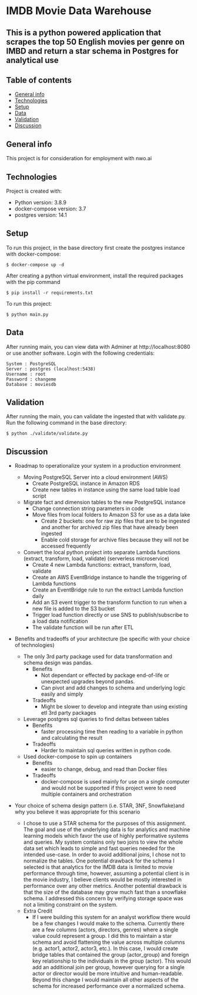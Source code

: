IMDB Movie Data Warehouse
============
This is a python powered application that scrapes the top 50 English movies per genre on IMBD and return a star schema in Postgres for analytical use
---

## Table of contents
* [General info](#general-info)
* [Technologies](#technologies)
* [Setup](#setup)
* [Data](#data)
* [Validation](#validation)
* [Discussion](#discussion)

## General info
This project is for consideration for employment with nwo.ai
	
## Technologies
Project is created with:
* Python version: 3.8.9
* docker-compose version: 3.7
* postgres version: 14.1
	
## Setup
To run this project, in the base directory first create the postgres instance with docker-compose:

```
$ docker-compose up -d
```

After creating a python virtual environment, install the required packages with the pip command

```
$ pip install -r requirements.txt
```


To run this project:

```
$ python main.py
```

## Data

After running main, you can view data with Adminer at http://localhost:8080 or use another software. Login with the following credentials:
```
System : PostgreSQL
Server : postgres (localhost:5438)
Username : root
Password : changeme
Database : moviesdb
```

## Validation

After running the main, you can validate the ingested that with validate.py. Run the following command in the base directory:
```
$ python ./validate/validate.py
```

## Discussion
* Roadmap to operationalize your system in a production environment
  * Moving PostgreSQL Server into a cloud environment (AWS)
    * Create PostgreSQL instance in Amazon RDS
    * Create new tables in instance using the same load table load script
  * Migrate fact and dimension tables to the new PostgreSQL instance
    * Change connection string parameters in code
    * Move files from local folders to Amazon S3 for use as a data lake
        * Create 2 buckets: one for raw zip files that are to be ingested and another for archived zip files that have already been ingested
        * Enable cold storage for archive files because they will not be accessed frequently
  * Convert the local python project into separate Lambda functions (extract, transform, load, validate) (serverless microservice)
    * Create 4 new Lambda functions: extract, transform, load, validate
    * Create an AWS EventBridge instance to handle the triggering of Lambda functions
    * Create an EventBridge rule to run the extract Lambda function daily
    * Add an S3 event trigger to the transform function to run when a new file is added to the S3 bucket
    * Trigger load function directly or use SNS to publish/subscribe to a load data notification
    * The validate function will be run after ETL
  
* Benefits and tradeoffs of your architecture (be specific with your choice of
technologies)
  * The only 3rd party package used for data transformation and schema design was pandas.
    * Benefits
      * Not dependant or effected by package end-of-life or unexpected upgrades beyond pandas.
      * Can pivot and add changes to schema and underlying logic easily and simply
    * Tradeoffs
      * Might be slower to develop and integrate than using existing etl 3rd party packages
  * Leverage postgres sql queries to find deltas between tables
    * Benefits 
      * faster processing time then reading to a variable in python and calculating the result
    * Tradeoffs
      * Harder to maintain sql queries written in python code.
  * Used docker-compose to spin up containers
    * Benefits
      * easier to change, debug, and read than Docker files
    * Tradeoffs
      * docker-compose is used mainly for use on a single computer and would not be supported if this project were to need multiple containers and orchestration

* Your choice of schema design pattern (i.e. STAR, 3NF, Snowflake)and why
you believe it was appropriate for this scenario
  * I chose to use a STAR schema for the purposes of this assignment. The goal and use of the underlying data is for analytics and machine learning models which favor the use of highly performative systems and queries. My system contains only two joins to view the whole data set which leads to simple and fast queries needed for the intended use-case. In order to avoid additional joins, I chose not to  normalize the tables. One potential drawback for the schema I selected is that analytics for the IMDB data is limited to movie performance through time, however, assuming a potential client is in the movie industry, I believe clients would be mostly interested in performance over any other metrics. Another potential drawback is that the size of the database may grow much fast than a snowflake schema. I addressed this concern by verifying storage space was not a limiting constraint on the system.
  * Extra Credit
      * If I were building this system for an analyst workflow there would be a few changes I would make to the schema. Currently there are a few columns (actors, directors, genres) where a single value could represent a group. I did this to maintain a star schema and avoid flattening the value across multiple columns (e.g. actor1, actor2, actor3, etc.). In this case, I would create bridge tables that contained the group (actor_group) and foreign key relationship to the individuals in the group (actor). This would add an additional join per group, however querying for a single actor or director would be more intuitive and human-readable. Beyond this change I would maintain all other aspects of the schema for increased performance over a normalized schema.

